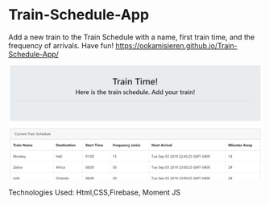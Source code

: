 # Train-Schedule-App
Add a new train to the Train Schedule with a name, first train time, and the frequency of arrivals. Have fun! 
https://ookamisieren.github.io/Train-Schedule-App/

![](./assets/images/train.PNG)


Technologies Used: Html,CSS,Firebase, Moment JS
